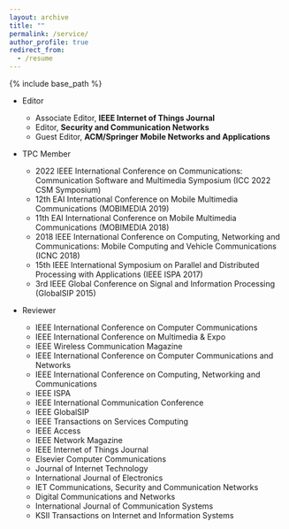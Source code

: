 ```yaml
---
layout: archive
title: ""
permalink: /service/
author_profile: true
redirect_from:
  - /resume
---
```


{% include base_path %}

* Editor
  * Associate Editor, **IEEE Internet of Things Journal**
  * Editor, **Security and Communication Networks**
  * Guest Editor, **ACM/Springer Mobile Networks and Applications**

* TPC Member
  * 2022 IEEE International Conference on Communications: Communication Software and Multimedia Symposium (ICC 2022 CSM Symposium) 
  * 12th EAI International Conference on Mobile Multimedia Communications (MOBIMEDIA 2019)
  * 11th EAI International Conference on Mobile Multimedia Communications (MOBIMEDIA 2018)
  * 2018 IEEE International Conference on Computing, Networking and Communications: Mobile Computing and Vehicle Communications (ICNC 2018)
  * 15th IEEE International Symposium on Parallel and Distributed Processing with Applications (IEEE ISPA 2017)
  * 3rd IEEE Global Conference on Signal and Information Processing (GlobalSIP 2015)
 
* Reviewer
  * IEEE International Conference on Computer Communications
  * IEEE International Conference on Multimedia \& Expo
  * IEEE Wireless Communication Magazine
  * IEEE International Conference on Computer Communications and Networks
  * IEEE International Conference on Computing, Networking and Communications
  * IEEE ISPA
  * IEEE International Communication Conference
  * IEEE GlobalSIP
  * IEEE Transactions on Services Computing
  * IEEE Access
  * IEEE Network Magazine
  * IEEE Internet of Things Journal
  * Elsevier Computer Communications
  * Journal of Internet Technology
  * International Journal of Electronics
  * IET Communications, Security and Communication Networks
  * Digital Communications and Networks
  * International Journal of Communication Systems
  * KSII Transactions on Internet and Information Systems
